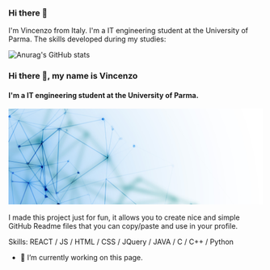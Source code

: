 ### Hi there 👋

I'm Vincenzo from Italy.
I'm a IT engineering student at the University of Parma. The skills developed during my studies:

![Anurag's GitHub stats](https://github-readme-stats.vercel.app/api?username=iamvincenzo&theme=solarized-dark&show_icons=true)

### Hi there 👋, my name is Vincenzo
#### I'm a IT engineering student at the University of Parma.
![I'm a IT engineering student at the University of Parma.](https://github.com/iamvincenzo/WebSite/blob/main/17973908.jpg)

I made this project just for fun, it allows you to create nice and simple GitHub Readme files that you can copy/paste and use in your profile.

Skills: REACT / JS / HTML / CSS / JQuery / JAVA / C / C++ / Python

- 🔭 I’m currently working on this page. 






<!--
**iamvincenzo/iamvincenzo** is a ✨ _special_ ✨ repository because its `README.md` (this file) appears on your GitHub profile.

Here are some ideas to get you started:

- 🔭 I’m currently working on ...
- 🌱 I’m currently learning ...
- 👯 I’m looking to collaborate on ...
- 🤔 I’m looking for help with ...
- 💬 Ask me about ...
- 📫 How to reach me: ...
- 😄 Pronouns: ...
- ⚡ Fun fact: ...
-->
